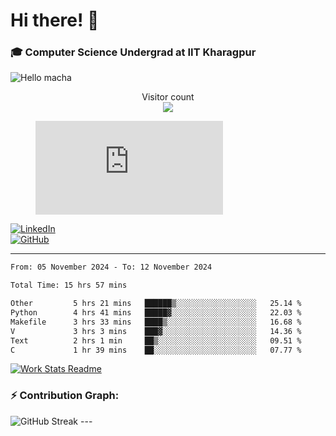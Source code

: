 # Hi there! 👋

### 🎓 Computer Science Undergrad at IIT Kharagpur

<img src="https://raw.githubusercontent.com/sagar-viradiya/sagar-viradiya/master/resources/banner.png" alt="Hello macha">

<p align="center"> 
  Visitor count<br>
  <img src="https://profile-counter.glitch.me/sesiii/count.svg" />
</p>

<figure><embed src="https://wakatime.com/share/@81d5e6c4-c575-43e6-9a9e-85ed25517f53/42cf003a-18dd-42ef-bded-df01146821f2.svg"></embed></figure>

[![LinkedIn](https://img.shields.io/badge/LinkedIn-0077B5?style=for-the-badge&logo=linkedin&logoColor=white)](https://www.linkedin.com/in/sesidadi)  
[![GitHub](https://img.shields.io/badge/GitHub-181717?style=for-the-badge&logo=github&logoColor=white)](https://github.com/sesiii)

---
<!--START_SECTION:waka-->

```txt
From: 05 November 2024 - To: 12 November 2024

Total Time: 15 hrs 57 mins

Other         5 hrs 21 mins   ██████▒░░░░░░░░░░░░░░░░░░   25.14 %
Python        4 hrs 41 mins   █████▓░░░░░░░░░░░░░░░░░░░   22.03 %
Makefile      3 hrs 33 mins   ████▒░░░░░░░░░░░░░░░░░░░░   16.68 %
V             3 hrs 3 mins    ███▓░░░░░░░░░░░░░░░░░░░░░   14.36 %
Text          2 hrs 1 min     ██▒░░░░░░░░░░░░░░░░░░░░░░   09.51 %
C             1 hr 39 mins    ██░░░░░░░░░░░░░░░░░░░░░░░   07.77 %
```

<!--END_SECTION:waka-->


[![Work Stats Readme](https://github.com/sesiii/sesiii/actions/workflows/main.yml/badge.svg)](https://github.com/sesiii/sesiii/actions/workflows/main.yml)

### ⚡ Contribution Graph:

<img src="https://streak-stats.demolab.com/?user=sesiii&theme=radical" alt="GitHub Streak" />
---

